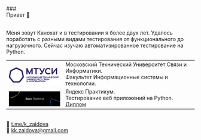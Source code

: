 ###</br> Привет :wave: 

</br>Меня зовут Канохат и в тестировании я  более двух лет. Удалось поработать с разными видами тестирования от функционального до нагрузочного. Сейчас изучаю автоматизированное тестирование на Python.


<table width="100%" border='0'>
   <tr> 
    <td width="30%" valign="bottom"><img src="/images/MTUCI.png"></td><td valign="middle">Московский Технический Университет Связи и Информатики. </br> Факультет Информационные системы и технологии.</td></tr>
    <tr><td width="30%" valign="bottom"><img src="/images/YP.png"></td><td valign="middle">Яндекс Практикум.</br> Тестирование веб приложений на Python. </br> <a target="_blank" href="https://drive.google.com/drive/folders/1ZsDH2htg-KnpMKEw13LCyubebbB0Sxga?usp=sharing">Диплом</a> </td>
   </tr>
  </table>









</br>:pushpin: <a target="_blank" href="https://t.me/k_zaidova">t.me/k_zaidova</a>
</br>:pushpin: kk.zaidova@gmail.com
